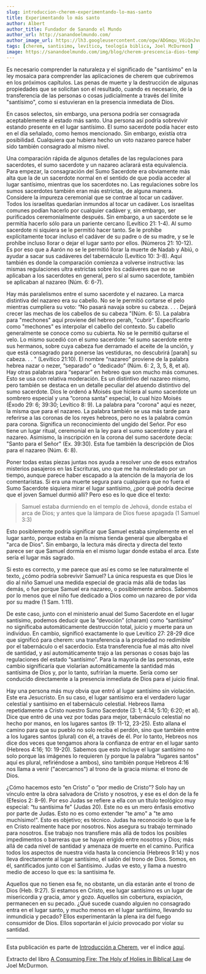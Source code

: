 ```yaml
---
slug: introduccion-cherem-experimentando-lo-mas-santo
title: Experimentando lo más santo
author: Albert
author_title: Fundador de Sanando el Mundo
author_url: http://sanandoelmundo.com/
author_image_url: https://lh3.googleusercontent.com/ogw/ADGmqu_V6iQnJvuIOUFQJ8ebZQW6vvBd8lk0fipmF92Z
tags: [cherem, santisimo, levítico, teología biblica, Joel McDurmon]
image: https://sanandoelmundo.com/img/blog/cherem-prescencia-dios-templo.png
--- 
```


Es necesario comprender la naturaleza y el significado de "santísimo" en la ley mosaica para comprender las aplicaciones de cherem que cubriremos en los próximos capítulos. Las penas de muerte y la destrucción de algunas propiedades que se solicitan son el resultado, cuando es necesario, de la transferencia de las personas o cosas judicialmente a través del límite "santísimo", como si estuvieran en la presencia inmediata de Dios.

En casos selectos, sin embargo, una persona podría ser consagrada aceptablemente al estado más santo. Una persona así podría sobrevivir estando presente en el lugar santísimo. El sumo sacerdote podía hacer esto en el día señalado, como hemos mencionado. Sin embargo, existía otra posibilidad. Cualquiera que hubiera hecho un voto nazareo parece haber sido también consagrado al mismo nivel.

<!--truncate-->

Una comparación rápida de algunos detalles de las regulaciones para sacerdotes, el sumo sacerdote y un nazareo aclarará esta equivalencia. Para empezar, la consagración del Sumo Sacerdote era obviamente más alta que la de un sacerdote normal en el sentido de que podía acceder al lugar santísimo, mientras que los sacerdotes no. Las regulaciones sobre los sumos sacerdotes también eran más estrictas, de alguna manera. Considere la impureza ceremonial que se contrae al tocar un cadáver. Todos los israelitas quedarían inmundos al tocar un cadáver. Los israelitas comunes podían hacerlo por cualquier cadáver y, sin embargo, ser purificados ceremonialmente después. Sin embargo, a un sacerdote se le permitía hacerlo sólo para un pariente cercano (Levítico 21: 1-4). Al sumo sacerdote ni siquiera se le permitió hacer tanto. Se le prohíbe explícitamente tocar incluso el cadáver de su padre o de su madre, y se le prohíbe incluso llorar o dejar el lugar santo por ellos. (Números 21: 10-12). Es por eso que a Aarón no se le permitió llorar la muerte de Nadab y Abiú, o ayudar a sacar sus cadáveres del tabernáculo (Levítico 10: 3-8). Aquí también es donde la comparación comienza a volverse instructiva: las mismas regulaciones ultra estrictas sobre los cadáveres que no se aplicaban a los sacerdotes en general, pero sí al sumo sacerdote, también se aplicaban al nazareo (Núm. 6: 6-7).

Hay más paralelismos entre el sumo sacerdote y el nazareo. La marca distintiva del nazareo era su cabello. No se le permitió cortarse el pelo mientras cumpliera su voto: “No pasará navaja sobre su cabeza. . . . Dejará crecer las mechas de los cabellos de su cabeza ”(Núm. 6: 5). La palabra para "mechones" aquí proviene del hebreo perah, "cubrir". Especificarlo como "mechones" es interpolar el cabello del contexto. Su cabello generalmente se conoce como su cubierta. No se le permitió quitarse el velo. Lo mismo sucedió con el sumo sacerdote: “el sumo sacerdote entre sus hermanos, sobre cuya cabeza fue derramado el aceite de la unción, y que está consagrado para ponerse las vestiduras, no descubrirá [parah] su cabeza. . . " (Levítico 21:10). El nombre “nazareo” proviene de la palabra hebrea nazar o nezer, “separado” o “dedicado” (Núm. 6: 2, 3, 5, 8, et al). Hay otras palabras para “separar” en hebreo que son mucho más comunes. Esto se usa con relativa moderación. Es un distintivo del nazareo mismo, pero también se destaca en un detalle peculiar del atuendo distintivo del sumo sacerdote. Dios le ordenó a Moisés que hiciera al sumo sacerdote un sombrero especial y una “corona santa” especial, lo cual hizo Moisés (Éxodo 29: 6; 39:30; Levítico 8: 9). La palabra para "corona" aquí es nezer, la misma que para el nazareo. La palabra también se usa más tarde para referirse a las coronas de los reyes hebreos, pero no es la palabra común para corona. Significa un reconocimiento del ungido del Señor. Por eso tiene un lugar ritual, ceremonial en la ley para el sumo sacerdote y para el nazareo. Asimismo, la inscripción en la corona del sumo sacerdote decía: "Santo para el Señor" (Ex. 39:30). Esta fue también la descripción de Dios para el nazareo (Núm. 6: 8).

Poner todas estas piezas juntas nos ayuda a resolver uno de esos extraños misterios pasajeros en las Escrituras, uno que me ha molestado por un tiempo, aunque parece haber escapado a la atención de la mayoría de los comentaristas. Si era una muerte segura para cualquiera que no fuera el Sumo Sacerdote siquiera mirar el lugar santísimo, ¿por qué podría decirse que el joven Samuel durmió allí? Pero eso es lo que dice el texto:

> Samuel estaba durmiendo en el templo de Jehová, donde estaba el arca de Dios; y antes que la lámpara de Dios fuese apagada (1 Samuel 3:3)

Esto posiblemente podría significar que Samuel estaba simplemente en el lugar santo, porque estaba en la misma tienda general que albergaba el "arca de Dios". Sin embargo, la lectura más directa y directa del texto parece ser que Samuel dormía en el mismo lugar donde estaba el arca. Este sería el lugar más sagrado.

Si esto es correcto, y me parece que así es como se lee naturalmente el texto, ¿cómo podría sobrevivir Samuel? La única respuesta es que Dios le dio al niño Samuel una medida especial de gracia más allá de todas las demás, o fue porque Samuel era nazareo, o posiblemente ambos. Sabemos por lo menos que el niño fue dedicado a Dios como un nazareo de por vida por su madre (1 Sam. 1:11).

De este caso, junto con el ministerio anual del Sumo Sacerdote en el lugar santísimo, podemos deducir que la “devoción” (charam) como “santísimo” no significaba automáticamente destrucción total, juicio y muerte para un individuo. En cambio, significó exactamente lo que Levítico 27: 28-29 dice que significó para cherem: una transferencia a la propiedad no redimible por el tabernáculo o el sacerdocio. Esta transferencia fue al más alto nivel de santidad, y así automáticamente trajo a las personas o cosas bajo las regulaciones del estado “santísimo”. Para la mayoría de las personas, este cambio significaría que violarían automáticamente la santidad más santísima de Dios y, por lo tanto, sufrirían la muerte. Sería como ser conducido directamente a la presencia inmediata de Dios para el juicio final.

Hay una persona más muy obvia que entró al lugar santísimo sin violación. Este era Jesucristo. En su caso, el lugar santísimo era el verdadero lugar celestial y santísimo en el tabernáculo celestial. Hebreos llama repetidamente a Cristo nuestro Sumo Sacerdote (3: 1; 4:14; 5:10; 6:20; et al). Dice que entró de una vez por todas para mejor, tabernáculo celestial no hecho por manos, en los lugares santos (9: 11-12, 23-25). Esto allana el camino para que su pueblo no solo reciba el perdón, sino que también entre a los lugares santos (plural) con él, a través de él. Por lo tanto, Hebreos nos dice dos veces que tengamos ahora la confianza de entrar en el lugar santo (Hebreos 4:16; 10: 19-20). Sabemos que esto incluye el lugar santísimo no solo porque las imágenes lo requieren (y porque la palabra "lugares santos" aquí es plural, refiriéndose a ambos), sino también porque Hebreos 4:16 nos llama a venir ("acercarnos") al trono de la gracia misma: el trono de Dios.

¿Cómo hacemos esto “en Cristo” o “por medio de Cristo”? Solo hay un vínculo entre la obra salvadora de Cristo y nosotros, y ese es el don de la fe (Efesios 2: 8–9). Por eso Judas se refiere a ella con un título teológico muy especial: “tu santísima fe” (Judas 20). Este no es un mero énfasis emotivo por parte de Judas. Esto no es como extender "te amo" a "te amo muchísimo!". Esto es objetivo; es técnico. Judas ha reconocido lo que la fe en Cristo realmente hace por nosotros. Nos asegura su trabajo terminado para nosotros. Ese trabajo nos transfiere más allá de todos los posibles impedimentos o barreras que se hayan erigido entre nosotros y Dios; más allá de cada nivel de santidad y amenaza de muerte en el camino. Purifica todos los aspectos de nuestra vida hasta la conciencia (Hebreos 9:14) y nos lleva directamente al lugar santísimo, el salón del trono de Dios. Somos, en él, santificados junto con el Santísimo. Judas ve esto, y llama a nuestro medio de acceso lo que es: la santísima fe.

Aquellos que no tienen esa fe, no obstante, un día estarán ante el trono de Dios (Heb. 9:27). Si estamos en Cristo, ese lugar santísimo es un lugar de misericordia y gracia, amor y gozo. Aquellos sin cobertura, expiación, permanecen en su pecado. ¿Qué sucede cuando alguien no consagrado entra en el lugar santo, y mucho menos en el lugar santísimo, llevando su inmundicia y pecado? Ellos experimentarán la plena ira del fuego consumidor de Dios. Ellos soportarán el juicio provocado por violar su santidad.


------

Esta publicación es parte de [Introducción a Cherem](/blog/introduccion-cherem), ver el indice [aquí](/blog/introduccion-cherem). 

<div class="alert alert--secondary" role="info">
  Extracto del libro <a href="https://www.amazon.com/Consuming-Fire-Holy-Holies-Biblical/dp/1078311242">A Consuming Fire: The Holy of Holies in Biblical Law</a> de Joel McDurmon.
</div> 